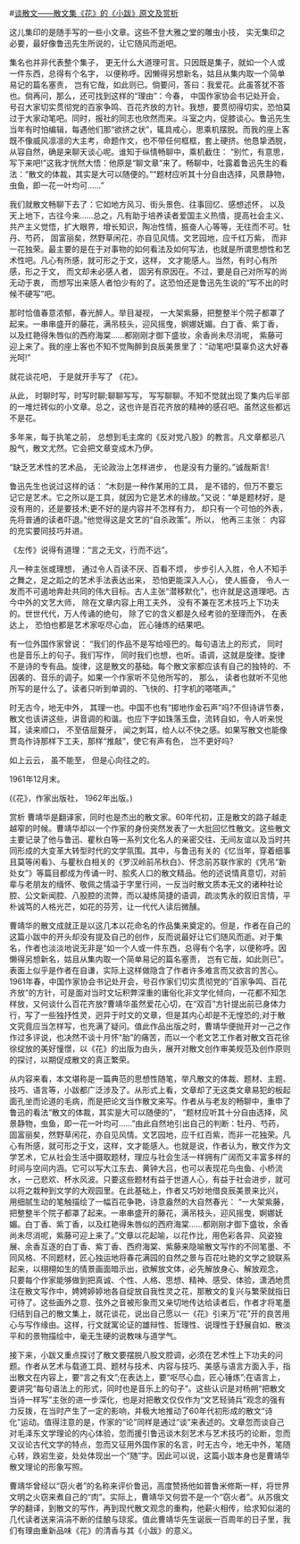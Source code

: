 #[谈散文——散文集《花》的《小跋》原文及赏析](https://www.vrrw.net/wx/14268.html)

这儿集印的是随手写的一些小文章。这些不登大雅之堂的雕虫小技， 实无集印之必要，最好像鲁迅先生所说的，让它随风而逝吧。

集名也并非代表整个集子， 更无什么大道理可言。只因既是集子，就如一个人或一件东西，总得有个名字， 以便称呼。因懒得另想新名，姑且从集内取一个简单易记的篇名塞责， 岂有它哉，如此则已。倘要问，答曰：我爱花。此虽答犹不答也。倘再问，那么，还可找到这样的“理由”：今春， 中国作家协会书记处开会， 号召大家切实贯彻党的百家争鸣、百花齐放的方针。我想，要贯彻得切实，恐怕莫过于大家动笔吧。同时，报社的同志也欣然而来。斗室之内，促膝谈心。鲁迅先生当年有时怕编辑，每遇他们那“欲挤之状”，辄具戒心，思乘机摆脱。而我的座上客既不像威风凛凛的大主考，命题作文，也不带任何框框，套上硬挤。他恳挚洒脱，从容自然，确是来聊天谈心呢。谁知于纵情畅聊中，乘机截住： “别忙，有意思， 写下来吧!”这我才恍然大悟：他原是“聊文章”来了。畅聊中，吐露着鲁迅先生的看法：“散文的体裁，其实是大可以随便的。”“题材应听其十分自由选择，风景静物， 虫鱼，即一花一叶均可……”

我们就散文畅聊下去了：它如地方风习、街头景色、往事回忆、感想述怀， 以及天上地下，古往今来……总之，凡有助于培养读者爱国主义热情，提高社会主义、共产主义觉悟，扩大眼界，增长知识，陶冶性情，振奋人心等等，无往而不可。牡丹、芍药， 固富丽矣，然野草闲花，亦自见风情。文艺园地，应千红万紫， 而非一花独荣。最主要的是在于对事物的如何看法及如何写法，也就是所谓思想性和艺术性吧。凡心有所感，就可形之于文，这样， 文才能感人。当然，有时心有所感，形之于文， 而文却未必感人者， 固另有原因在。不过，要是自己对所写的尚无动于衷， 而想写出来感人者怕少有的了。这恐怕还是鲁迅先生说的“写不出的时候不硬写”吧。

那时恰值春意浓郁，春光醉人。举目凝视， 一大架紫藤，把整整半个院子都罩了起来。一串串盛开的藤花，满吊枝头，迎风摇曳，婀娜妩媚。白丁香、紫丁香， 以及红艳得朱唇似的西府海棠……都刚刚才御下盛妆，余香尚未尽消呢， 紫藤可迎上来了。我的座上客也不知不觉陶醉到良辰美景里了：“动笔吧!莫辜负这大好春光呵!”

就花谈花吧， 于是就开手写了 《花》。

从此， 时聊时写，时写时聊;聊聊写写， 写写聊聊。不知不觉就出现了集内后半部的一堆烂砖似的小文章。总之，这也许是百花齐放的精神的感召吧。虽然这些都远不是花。

多年来，每于执笔之前， 总想到毛主席的《反对党八股》的教言。凡文章都忌八股气，散文尤然。它会把文章变成木乃伊。

“缺乏艺术性的艺术品， 无论政治上怎样进步， 也是没有力量的。”诚哉斯言!

鲁迅先生也说过这样的话： “木刻是一种作某用的工具， 是不错的，但万不要忘记它是艺术。它之所以是工具，就因为它是艺术的缘故。”又说：“单是题材好，是没有用的，还是要技术;更不好的是内容并不怎样有力， 却只有一个可怕的外表， 先将普通的读者吓退。”他觉得这是文艺的“自杀政策”。所以， 他再三主张： 内容的充实要同技巧并进。

《左传》说得有道理：“言之无文，行而不远”。

凡一种主张或理想， 通过令人百读不厌、百看不烦， 步步引人入胜，令人不知手之舞之，足之蹈之的艺术手法表达出来， 恐怕更能深入人心， 使人振奋， 令人一发而不可遏地奔赴共同的伟大目标。古人主张“潜移默化”，也许就是这道理吧。古今中外的文艺大师， 除在文章内容上用工夫外， 没有不兼在艺术技巧上下功夫的。世世代代，万人传诵的绝句， 除了它的含义都是久经考验的至理而外， 在表达上， 恐怕也都是艺术家呕尽心血， 匠心锤炼的结果吧。

有一位外国作家曾说： “我们的作品不是写给哑巴的。每句语法上的形式， 同时也是音乐上的句子。我们写作， 同时我们也想，也听。语调，这就是旋律。旋律不是诗的专有品。旋律，这是散文的基础。每个散文家都应该有自己的独特的、不因袭的、音乐的调子。如果一个作家听不见他所写的， 那么， 读者也就听不见他所写的是什么了。读者只听到单调的、飞快的、打字机的嗒嗒声。”

时无古今，地无中外， 其理一也。中国不也有“掷地作金石声”吗?不但诗讲节奏，散文也该讲这些，讲音调的和谐。也应下字如珠落玉盘，流转自如，令人听来悦耳，读来顺口， 不至佶屈聱牙， 闻之刺耳，给人以不快之感。如果写散文也能像贾岛作诗那样下工夫，那样“推敲”，使它有声有色， 岂不更好吗?

如上云云， 虽不能至， 但是心向往之的。

1961年12月末。

(《花》，作家出版社， 1962年出版。)



赏析 曹靖华是翻译家，同时也是杰出的散文家。60年代初，正是散文的路子越走越窄的时候。曹靖华却以一个作家的身份突然发表了一大批回忆性散文。这些散文主要记录了他与鲁迅、瞿秋白等一系列文化名人的亲密交往、无间友谊以及当时共同形成的大变革大转型时代的文学氛围。其中，与鲁迅有关的《忆当年，穿着细事且莫等闲看》、与瞿秋白相关的《罗汉岭前吊秋白》、怀念前苏联作家的《凭吊“新处女”》等篇目都成为传诵一时、脍炙人口的散文精品。他的述说情真意切，对前辈与老朋友的缅怀、敬佩之情溢于字里行间，一反当时散文质本无文的诸种社论腔、公文新闻腔、八股腔的流弊，而以凝练简捷的语调，疏淡隽永的叙旧言情，平朴诚笃的人格光芒，如花的芬芳，让一代代人读后微醺。

曹靖华的散文成就正是以这几本以花命名的作品集来奠定的。但是，作者在自己的这篇小跋中的开头却没有提及自己的创作，反而说最好让它们随风而逝。对于集名，作者也淡淡地说无非是“如一个人或一件东西，总得有个名字，以便称呼。因懒得另想新名，姑且从集内取一个简单易记的篇名塞责， 岂有它哉，如此则已”。表面上似乎是作者在自谦，实际上这样做隐含了作者许多难言而又欲言的苦心。1961年春，中国作家协会书记处开会，号召作家们切实贯彻党的“百家争鸣、百花齐放”的方针，可是面对当时文坛积弊深重的庸俗化非文学化倾向，一花都不知怎样放，又何谈什么百花齐放?曹靖华虽然爱花心切，在“双百”方针提出前已身体力行，写了一些独抒性灵，迥异于时文的文章，但是其内心却是不无惶恐的;对于散文究竟应当怎样写，也充满了疑问。值此作品出版之时，曹靖华便抛开对一己之作作过多评说，也决然不谈十月怀“胎”的痛苦，而以一个老文艺工作者对散文百花徐徐绽放的美好憧憬，以《花》的出版为由头，展开对散文创作审美规范及创作原则的探讨，以期促成散文的真正繁荣。

从内容来看，本文堪称是一篇典范的思想性随笔，举凡散文的体裁、题材、主题、技巧、语言等，小跋都广泛涉及了。从形式上看，文章却了无这类文章易犯的板起面孔坐而论道的毛病，而是把论文当作散文来写。作者从与老友的畅聊中，重申了鲁迅的看法“散文的体裁，其实是大可以随便的”， “题材应听其十分自由选择，风景静物，虫鱼，即一花一叶均可……”由此自然地引出自己的判断：牡丹、芍药，固富丽矣，然野草闲花，亦自见风情。文艺园地，应千红百紫，而非一花独荣。凡心有所感，就可形之于文，这样，文才能感人。也就是说，作者认为，散文作为文学艺术，它从社会生活中摄取题材，理应与社会生活一样拥有广阔而又丰富多样的时间与空间内涵。它可以写大江东去、黄钟大吕，也可以表现花鸟虫鱼、小桥流水，一己悲欢、杯水风波。只要这些题材有益于世道人心，有益于社会进步，就可以将之栽种到文学的大观园里。在此基础上，作者又巧妙地借良辰美景来比兴， 用细腻生动的笔触描绘了一幅百花争艳，诗意盎然的大自然春光： “一大架紫藤，把整整半个院子都罩了起来。一串串盛开的藤花，满吊枝头，迎风摇曳，婀娜妩媚。白丁香、紫丁香，以及红艳得朱唇似的西府海棠……都刚刚才御下盛妆，余香尚未尽消呢，紫藤可迎上来了。”文章以花起喻，以花作比，用色彩各异、风姿独展、余香互逐的白丁香、紫丁香、西府海棠、紫藤来隐喻散文写作的不同笔墨、不同风格、不同题材，匠心独运地将春花满园的自然之景与百花吐艳的文学之貌联系起来，以栩栩如生的情景画面暗示出，欲解放文体，必先解放身心、解放观念， 只要每个作家能够做到把真诚、个性、人格、思想、精神、感受、体验，潇洒地贯注在散文写作中，娉娉婷婷地各自绽放自我性灵之花，那散文的复兴与繁荣就指日可待了。这些画外之意、弦外之音被形象而又亲切地传达给读者后，作者才将笔墨归结到自己的散文集上，就花谈花，说出自己愿以一《花》引来万“花”开的良苦用心与写作缘由。这样，行文就寓论证的雄辩性、哲理性、说理性于舒展自如、散淡平和的景物描绘中，毫无生硬的说教味与道学气。

接下来，小跋又重点探讨了散文要摆脱八股文腔调，必须在艺术性上下功夫的问题。作者从艺术与载道工具、题材与技术、内容与技巧、美感与语言方面入手，指出散文在内容上，要“言之有文”;在表达上，要“呕尽心血，匠心锤炼”;在语言上，要讲究“每句语法上的形式，同时也是音乐上的句子”。这些认识是对杨朔“把散文当诗一样写”主张的进一步深化，也是对把散文仅仅作为“文艺轻骑兵”观念的强有力反拨，在当时产生了一定的影响，并极大地推动了60年代初形成的散文“诗化”运动。值得注意的是，作家的“论”同样是通过“谈”来表述的。文章忽而谈自己对毛泽东文学理论的内心体验，忽而援引鲁迅谈木刻艺术与艺术技巧的论断，忽而又议论古代文学的特点，忽而又征用外国作家的名言，时无古今，地无中外，笔随心转，跌宕生姿，处处体现出一个“随”字。因此可以说，这篇小跋本身也是曹靖华散文理论的形象写照。

曹靖华曾经以“窃火者”的名称来评价鲁迅，高度赞扬他如普鲁米修斯一样，将世界文明之火窃来煮自己的“肉”。实际上，曹靖华又何尝不是一个“窃火者”。从苏俄文学的翻译，到散文的写作，再到现代散文观念的重构，他薪火相传，给求知似渴的几代读者送来涓涓不断的佳酿与琼浆。值此曹靖华先生诞辰一百周年的日子里，我们有理由重新品味《花》的清香与其《小跋》的意义。

